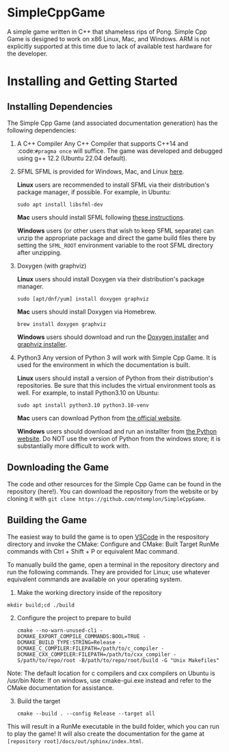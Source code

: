 # SimpleCppGame
A simple game written in C++ that shameless rips of Pong. Simple Cpp Game is designed to work on x86 Linux, Mac, and Windows. ARM is not explicitly supported at this time due to lack of available test hardware for the developer.

Installing and Getting Started
================================

Installing Dependencies
-------------------------

The Simple Cpp Game (and associated documentation generation) has the following dependencies:

1. A C++ Compiler
    Any C++ Compiler that supports C++14 and :code:`#pragma once` will suffice. The game was developed and debugged using g++ 
    12.2 (Ubuntu 22.04 default).

2. SFML
    SFML is provided for Windows, Mac, and Linux [here](https://www.sfml-dev.org/download/sfml/2.5.1/).
    
    **Linux** users are recommended to install SFML via their distribution's package manager, if possible. For example, in Ubuntu:

    `sudo apt install libsfml-dev`

    **Mac** users should install SFML following [these instructions](https://www.sfml-dev.org/tutorials/2.5/start-osx.php).

    **Windows** users (or other users that wish to keep SFML separate) can unzip the appropriate package and direct the game build
    files there by setting the `SFML_ROOT` environment variable to the root SFML directory after unzipping.

2. Doxygen (with graphviz)

    **Linux** users should install Doxygen via their distribution's package manager.

    `sudo [apt/dnf/yum] install doxygen graphviz`

    **Mac** users should install Doxygen via Homebrew.

    `brew install doxygen graphviz`

    **Windows** users should download and run the [Doxygen installer](https://doxygen.nl/download.html) and
    [graphviz installer](https://graphviz.org/download/).

3. Python3
    Any version of Python 3 will work with Simple Cpp Game. It is used for the environment in which the documentation is built.

    **Linux** users should install a version of Python from their distribution's repositories. Be sure that this includes the virtual
    environment tools as well. For example, to install Python3.10 on Ubuntu:

    `sudo apt install python3.10 python3.10-venv`

    **Mac** users can download Python from [the official website](https://www.python.org/downloads/macos/).

    **Windows** users should download and run an installter from [the Python website](https://www.python.org/downloads/). Do NOT
    use the version of Python from the windows store; it is substantially more difficult to work with.


Downloading the Game
---------------------
The code and other resources for the Simple Cpp Game can be found in the repository (here!).
You can download the repository from the website or by cloning it with `git clone https://github.com/ntemplon/SimpleCppGame`.

Building the Game
------------------
The easiest way to build the game is to open [VSCode](https://code.visualstudio.com/) in the respository directory and invoke the
CMake: Configure and CMake: Built Target RunMe commands with Ctrl + Shift + P or equivalent Mac command.

To manually build the game, open a terminal in the repository directory and run the following commands. They are provided for Linux;
use whatever equivalent commands are available on your operating system.

1. Make the working directory inside of the repository

  `mkdir build;cd ./build`

2. Configure the project to prepare to build

    `cmake --no-warn-unused-cli -DCMAKE_EXPORT_COMPILE_COMMANDS:BOOL=TRUE -DCMAKE_BUILD_TYPE:STRING=Release -DCMAKE_C_COMPILER:FILEPATH=/path/to/c_compiler -DCMAKE_CXX_COMPILER:FILEPATH=/path/to/cxx_compiler -S/path/to/repo/root -B/path/to/repo/root/build -G "Unix Makefiles"`

Note: The default location for c compilers and cxx compilers on Ubuntu is /usr/bin
Note: If on windows, use cmake-gui.exe instead and refer to the CMake documentation for assistance.

3. Build the target

    `cmake --build . --config Release --target all`

This will result in a RunMe executable in the build folder, which you can run to play the game! It will also create the documentation for the game at `[repository root]/docs/out/sphinx/index.html`.
